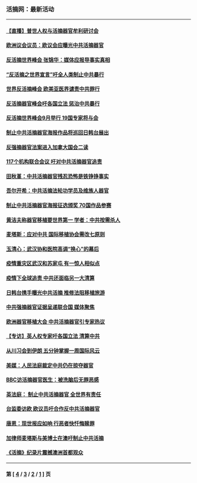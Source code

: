 ### 活摘网：最新活动
---
#### [【直播】普世人权与活摘器官牟利研讨会](../../pages/nf5883/n13425146.md?01040430) 
#### [欧洲议会议员：欧议会应曝光中共活摘器官](../../pages/nf5883/n13336571.md?01040430) 
#### [反活摘世界峰会 张锦华：媒体应报导事实真相](../../pages/nf5883/n13278502.md?01040430) 
#### [“反活摘之世界宣言”吁全人类制止中共暴行](../../pages/nf5883/n13259730.md?01040430) 
#### [世界反活摘峰会 欧美亚医界谴责中共罪行](../../pages/nf5883/n13253550.md?01040430) 
#### [反活摘器官峰会吁各国立法 惩治中共暴行](../../pages/nf5883/n13245052.md?01040430) 
#### [反活摘世界峰会9月举行 19国专家将与会](../../pages/nf5883/n13201492.md?01040430) 
#### [制止中共活摘器官海报作品将巡回日韩台展出](../../pages/nf5883/n13177791.md?01040430) 
#### [反强摘器官法案进入加拿大国会二读](../../pages/nf5883/n13033450.md?01040430) 
#### [117个机构联合会议 吁对中共活摘器官追责](../../pages/nf5883/n12775087.md?01040430) 
#### [田秋堇：中共活摘器官残忍恐怖是铁铮铮事实](../../pages/nf5883/n12702148.md?01040430) 
#### [吾尔开希：中共活摘法轮功学员及维族人器官](../../pages/nf5883/n12693197.md?01040430) 
#### [制止中共活摘器官海报征选颁奖 70国作品参赛](../../pages/nf5883/n12692050.md?01040430) 
#### [黄洁夫称器官移植要世界第一 学者：中共按需杀人](../../pages/nf5883/n12572329.md?01040430) 
#### [麦塔斯：应对中共 国际移植协会需改七原则](../../pages/nf5883/n12514711.md?01040430) 
#### [玉清心：武汉协和医院高调“换心”的幕后](../../pages/nf5883/n12298730.md?01040430) 
#### [疫情重灾区武汉和苏家屯 有一惊人相似点](../../pages/nf5883/n12150824.md?01040430) 
#### [疫情下全球追责 中共还面临另一大清算](../../pages/nf5883/n12070397.md?01040430) 
#### [日韩台携手曝光中共活摘 推修法阻移植旅游](../../pages/nf5883/n11712046.md?01040430) 
#### [中共强摘器官证据呈递联合国 媒体聚焦](../../pages/nf5883/n11546426.md?01040430) 
#### [欧洲器官移植大会 中共活摘器官引专家热议](../../pages/nf5883/n11539095.md?01040430) 
#### [【专访】英人权专家吁各国立法 清算中共](../../pages/nf5883/n11367315.md?01040430) 
#### [从川习会到伊朗 五分钟掌握一周国际风云](../../pages/nf5883/n11338520.md?01040430) 
#### [美媒：人民法庭裁定中共仍在掠夺器官](../../pages/nf5883/n11334897.md?01040430) 
#### [BBC访活摘器官医生：被洗脑后无罪恶感](../../pages/nf5883/n11335935.md?01040430) 
#### [英法庭： 制止中共活摘器官 全世界有责任](../../pages/nf5883/n11330691.md?01040430) 
#### [台监委访欧 欧议员吁合作反中共活摘器官](../../pages/nf5883/n11109190.md?01040430) 
#### [唐恩：现世报应如响 行恶者快忏悔赎罪](../../pages/nf5883/n11104016.md?01040430) 
#### [加律师麦塔斯与美博士在澳吁制止中共活摘](../../pages/nf5883/n10724764.md?01040430) 
#### [《活摘》纪录片震撼澳洲首都观众](../../pages/nf5883/n10722747.md?01040430) 

---
#### 第 [ [4](./4.md?01040430) / [3](./3.md?01040430) / [2](./2.md?01040430) / [1](./1.md?01040430) ] 页

